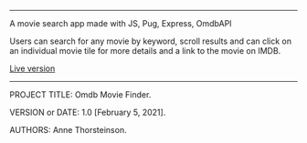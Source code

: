 ------------------------------------------------------------------------
A movie search app made with JS, Pug, Express, OmdbAPI

Users can search for any movie by keyword, scroll results and can click on an individual movie tile for more details and a link to the movie on IMDB.

[Live version](https://omdb-moviefinder.herokuapp.com/)

------------------------------------------------------------------------

PROJECT TITLE: Omdb Movie Finder. 

VERSION or DATE: 1.0 [February 5, 2021]. 

AUTHORS: Anne Thorsteinson. 
